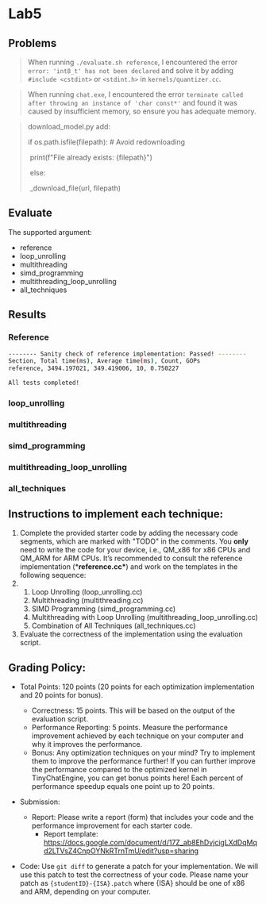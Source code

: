 # Lab5

## Problems

> When running `./evaluate.sh reference`, I encountered the error `error: 'int8_t' has not been declared` and solve it by adding `#include <cstdint>` or `<stdint.h>` in `kernels/quantizer.cc`.

> When running `chat.exe`, I encountered the error `terminate called after throwing an instance of 'char const*'` and found it was caused by insufficient memory, so ensure you has adequate memory.

>   download_model.py add:
>
>   if os.path.isfile(filepath):  # Avoid redownloading
>
>   ​      print(f"File already exists: {filepath}")
>
>   ​    else:
>
>   ​      _download_file(url, filepath)

## Evaluate

The supported argument:

- reference
- loop_unrolling
- multithreading
- simd_programming
- multithreading_loop_unrolling
- all_techniques

## Results


### Reference

```sh
-------- Sanity check of reference implementation: Passed! --------
Section, Total time(ms), Average time(ms), Count, GOPs
reference, 3494.197021, 349.419006, 10, 0.750227

All tests completed!
```

### loop_unrolling


### multithreading


### simd_programming


### multithreading_loop_unrolling


### all_techniques


## Instructions to implement each technique:

1. Complete the provided starter code by adding the necessary code segments, which are marked with     "TODO" in the comments. You **only** need to write the code for your device, i.e., QM_x86 for x86 CPUs and QM_ARM for ARM CPUs. It’s recommended to consult the reference implementation (***reference.cc\***) and work on the templates in the following sequence:
2. 1. Loop Unrolling (loop_unrolling.cc)
   2. Multithreading (multithreading.cc)
   3. SIMD Programming (simd_programming.cc)
   4. Multithreading with Loop Unrolling (multithreading_loop_unrolling.cc)
   5. Combination of All Techniques (all_techniques.cc)
3. Evaluate the correctness of the implementation using the evaluation script.

## Grading Policy:

- Total Points: 120 points (20 points for each optimization implementation and 20 points for bonus).

  - Correctness: 15 points. This will be based on the output of the evaluation script.
  - Performance Reporting: 5 points. Measure the performance improvement achieved by each technique on your computer and why it improves the performance.
  - Bonus: Any optimization techniques on your mind? Try to implement them to improve the performance further! If you can further improve the performance compared to the optimized kernel in TinyChatEngine, you can get bonus points here! Each percent of performance speedup equals one point up to 20 points.
- Submission:

  - Report: Please write a report (form) that includes your code and the performance improvement for each starter code.
    - Report template: https://docs.google.com/document/d/17Z_ab8EhDvjcigLXdDqMqd2LTVsZ4CnpOYNkRTrnTmU/edit?usp=sharing
- Code: Use `git diff` to generate a patch for your implementation. We will use this patch to test the correctness of your code. Please name your patch as `{studentID}-{ISA}.patch` where {ISA} should be one of x86 and ARM, depending on your computer.
